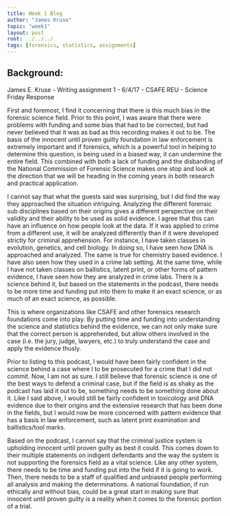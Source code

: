 ```yaml
---
title: Week 1 Blog
author: "James Kruse"
topic: "week1"
layout: post
root: ../../../
tags: [forensics, statistics, assignments]
---
```

 
## Background:

James E. Kruse -
Writing assignment 1 -
6/4/17 -
CSAFE REU -
Science Friday Response

   First and foremost, I find it concerning that there is this much bias in the forensic science field. Prior to this point, I was aware that there were problems with funding and some bias that had to be corrected, but had never believed that it was as bad as this recording makes it out to be. The basis of the innocent until proven guilty foundation in law enforcement is extremely important and if forensics, which is a powerful tool in helping to determine this question, is being used in a biased way, it can undermine the entire field. This combined with both a lack of funding and the disbanding of the National Commission of Forensic Science makes one stop and look at the direction that we will be heading in the coming years in both research and practical application. 
   
   I cannot say that what the guests said was surprising, but I did find the way they approached the situation intriguing. Analyzing the different forensic sub disciplines based on their origins gives a different perspective on their validity and their ability to be used as solid evidence. I agree that this can have an influence on how people look at the data. If it was applied to crime from a different use, it will be analyzed differently than if it were developed strictly for criminal apprehension.  For instance, I have taken classes in evolution, genetics, and cell biology. In doing so, I have seen how DNA is approached and analyzed. The same is true for chemistry based evidence. I have also seen how they used in a crime lab setting. At the same time, while I have not taken classes on ballistics, latent print, or other forms of pattern evidence, I have seen how they are analyzed in crime labs. There is a science behind it, but based on the statements in the podcast, there needs to be more time and funding put into them to make it an exact science, or as much of an exact science, as possible. 
   
   This is where organizations like CSAFE and other forensics research foundations come into play. By putting time and funding into understanding the science and statistics behind the evidence, we can not only make sure that the correct person is apprehended, but allow others involved in the case (i.e. the jury, judge, lawyers, etc.) to truly understand the case and apply the evidence thusly.
   
   Prior to listing to this podcast, I would have been fairly confident in the science behind a case where I to be prosecuted for a crime that I did not commit. Now, I am not as sure. I still believe that forensic science is one of the best ways to defend a criminal case, but if the field is as shaky as the podcast has laid it out to be, something needs to be something done about it. Like I said above, I would still be fairly confident in toxicology and DNA evidence due to their origins and the extensive research that has been done in the fields, but I would now be more concerned with pattern evidence that has a basis in law enforcement, such as latent print examination and ballistics/tool marks. 
   
   Based on the podcast, I cannot say that the criminal justice system is upholding innocent until proven guilty as best it could. This comes down to their multiple statements on indigent defendants and the way the system is not supporting the forensics field as a vital science. Like any other system, there needs to be time and funding put into the field if it is going to work. Then, there needs to be a staff of qualified and unbiased people performing all analysis and making the determinations. A national foundation, if run ethically and without bias, could be a great start in making sure that innocent until proven guilty is a reality when it comes to the forensic portion of a trial. 



